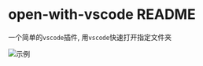 # open-with-vscode README
一个简单的`vscode`插件, 用`vscode`快速打开指定文件夹

![示例](https://nas.mrf.ink:10001/image/xbWZ)
